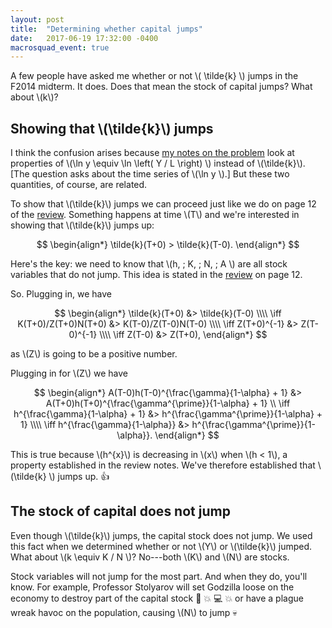 ```yaml
---
layout: post
title:  "Determining whether capital jumps"
date:   2017-06-19 17:32:00 -0400
macrosquad_event: true
---
```


A few people have asked me whether or not \\( \tilde{k} \\) jumps in the F2014 midterm.
It does.
Does that mean the stock of capital jumps?
What about \\(k\\)?

<!--more-->

## Showing that \\(\tilde{k}\\) jumps
I think the confusion arises because [my notes on the problem](https://umich.box.com/s/14r5lvjjoq9wwz0d6mor8jn49v6vig5g)
look at properties of \\(\ln y \equiv \ln \left( Y / L \right) \\) instead of \\(\tilde{k}\\).
[The question asks about the time series of \\(\ln y \\).]
But these two quantities, of course, are related.

To show that \\(\tilde{k}\\) jumps we can proceed just like we do on page 12 of the [review](https://umich.box.com/s/14r5lvjjoq9wwz0d6mor8jn49v6vig5g).
Something happens at time \\(T\\) and we're interested in showing that \\(\tilde{k}\\) jumps up:

$$
\begin{align*}
\tilde{k}(T+0) > \tilde{k}(T-0).
\end{align*}
$$

Here's the key: we need to know that \\(h, \; K, \; N, \; A \\) are all stock variables
that do not jump.
This idea is stated in the [review](https://umich.box.com/s/14r5lvjjoq9wwz0d6mor8jn49v6vig5g) on page 12.

So.
Plugging in, we have

$$
\begin{align*}
\tilde{k}(T+0) &> \tilde{k}(T-0) \\\\
\iff K(T+0)/Z(T+0)N(T+0) &> K(T-0)/Z(T-0)N(T-0) \\\\
\iff Z(T+0)^{-1} &> Z(T-0)^{-1} \\\\
\iff Z(T-0) &> Z(T+0),
\end{align*}
$$

as \\(Z\\) is going to be a positive number.

Plugging in for \\(Z\\) we have

$$
\begin{align*}
A(T-0)h(T-0)^{\frac{\gamma}{1-\alpha} + 1} &> A(T+0)h(T+0)^{\frac{\gamma^{\prime}}{1-\alpha} + 1} \\
\iff h^{\frac{\gamma}{1-\alpha} + 1} &> h^{\frac{\gamma^{\prime}}{1-\alpha} + 1} \\\\
\iff h^{\frac{\gamma}{1-\alpha}} &> h^{\frac{\gamma^{\prime}}{1-\alpha}}.
\end{align*}
$$

This is true because \\(h^{x}\\) is decreasing in \\(x\\) when \\(h < 1\\),
a property established in the review notes.
We've therefore established that \\(\tilde{k} \\) jumps up.
:thumbsup:

## The stock of capital does not jump

Even though \\(\tilde{k}\\) jumps, the capital stock does not jump.
We used this fact when we determined whether or not \\(Y\\) or \\(\tilde{k}\\) jumped.
What about \\(k \equiv K / N \\)?
No---both \\(K\\) and \\(N\\) are stocks.

Stock variables will not jump for the most part.
And when they do, you'll know.
For example,
Professor Stolyarov will set Godzilla loose on the economy to destroy part of the capital stock
:office: :boom: :computer: :boom:
or have a plague wreak havoc on the population, causing \\(N\\) to jump :skull:
